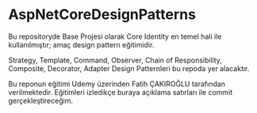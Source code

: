 # AspNetCoreDesignPatterns

Bu repositoryde Base Projesi olarak Core Identity en temel hali ile kullanılmıştır; amaç design pattern eğitimidir. 

Strategy, Template, Command, Observer, Chain of Responsibility, Composite, Decorator, Adapter Design Patternleri bu repoda yer alacaktır.

Bu reponun eğitimi Udemy üzerinden Fatih ÇAKIROĞLU tarafından verilmektedir. Eğitimleri izledikçe buraya açıklama satırları ile commit gerçekleştireceğim.
